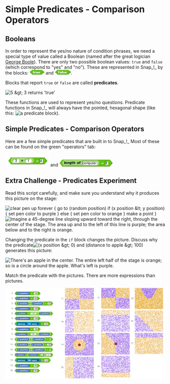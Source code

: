 # Simple Predicates - Comparison Operators

## Booleans

In order to represent the yes/no nature of condition phrases, we need a special type of value called a Boolean \(named after the great logician [George Boole](http://en.wikipedia.org/wiki/George_Boole)\). There are only two possible boolean values: `true` and `false` \(which correspond to "yes" and "no"\). These are represented in Snap_!_ by the blocks: ![](../.gitbook/assets/image%20%28108%29.png) and ![](../.gitbook/assets/image%20%28107%29.png).

Blocks that report `true` or `false` are called **predicates**. 

![5 &amp;gt; 3 returns &apos;true&apos;](https://beautyjoy.github.io/bjc-r/img/cond/predicate-returning-boolean.gif)

These functions are used to represent yes/no questions. Predicate functions in Snap_!_ will always have the pointed, hexagonal shape \(like this: ![a predicate block](https://beautyjoy.github.io/bjc-r/img/cond/demo-predicate-block.png)\).

## Simple Predicates - Comparison Operators

Here are a few simple predicates that are built in to Snap_!_ Most of these can be found on the green "operators" tab:

 ![](../.gitbook/assets/image%20%2851%29.png) and ![](../.gitbook/assets/image%20%2849%29.png) 

## Extra Challenge - Predicates Experiment

Read this script carefully, and make sure you understand why it produces this picture on the stage:

  
![clear
pen up
forever {
    go to \(random position\)
    if \(x position &amp;lt; y position\) {
        set pen color to purple
    } else {
        set pen color to orange
    }
    make a point
}](https://bjc.edc.org/bjc-r/img/2-complexity/dotscript.png) ![ Imagine a 45-degree line sloping upward toward the right, through the center of the stage. The area up and to the left of this line is purple; the area below and to the right is orange.](https://bjc.edc.org/bjc-r/img/2-complexity/y-gtr-x.png)

Changing the predicate in the `if` block changes the picture. Discuss why the predicate![\(x position &amp;gt; 0\) and \(distance to apple &amp;gt; 100\)](https://bjc.edc.org/bjc-r/img/2-complexity/apple-script.png) generates this picture:

  
![There&apos;s an apple in the center. The entire left half of the stage is orange; so is a circle around the apple. What&apos;s left is purple.](https://bjc.edc.org/bjc-r/img/2-complexity/apple.png)

Match the predicate with the pictures. There are more expressions than pictures.

![](../.gitbook/assets/image%20%2816%29.png)

